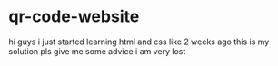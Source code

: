 # qr-code-website

hi guys i just started learning html and css like 2 weeks ago this is my solution pls give me some advice i am very lost
